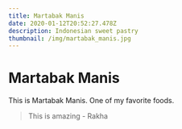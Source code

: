```yaml
---
title: Martabak Manis
date: 2020-01-12T20:52:27.478Z
description: Indonesian sweet pastry
thumbnail: /img/martabak_manis.jpg
---
```

# Martabak Manis

This is Martabak Manis. One of my favorite foods.

> This is amazing - Rakha
